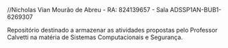 //Nicholas Vian Mourão de Abreu - RA: 824139657 - Sala ADSSP1AN-BUB1-6269307

Repositório destinado a armazenar as atividades propostas pelo Professor Calvetti na matéria de Sistemas Computacionais e Segurança.
